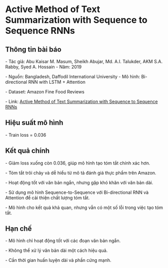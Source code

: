 # Active Method of Text Summarization with Sequence to Sequence RNNs

## Thông tin bài báo

\- Tác giả: Abu Kaisar M. Masum, Sheikh Abujar, Md. A.I. Talukder, AKM S.A. Rabby, Syed A. Hossain
\- Năm: 2019

\- Nguồn: Bangladesh, Daffodil International University
\- Mô hình: Bi-directional RNN with LSTM + Attention  

\- Dataset: Amazon Fine Food Reviews

\- Link: [Active Method of Text Summarization with Sequence to Sequence RNNs](https://www.researchgate.net/profile/Akm-Shahariar-Azad-Rabby/publication/338356977_Abstractive_method_of_text_summarization_with_sequence_to_sequence_RNNs/links/5e15a904a6fdcc283761cc0a/Abstractive-method-of-text-summarization-with-sequence-to-sequence-RNNs.pdf)
## Hiệu suất mô hình

\- Train loss = 0.036
## Kết quả chính

\- Giảm loss xuống còn 0.036, giúp mô hình tạo tóm tắt chính xác hơn.

\- Tóm tắt trôi chảy và dễ hiểu từ mô tả đánh giá thực phẩm trên Amazon.

\- Hoạt động tốt với văn bản ngắn, nhưng gặp khó khăn với văn bản dài.

\- Sử dụng mô hình Sequence-to-Sequence với Bi-directional RNN và Attention để cải thiện chất lượng tóm tắt.

\- Mô hình cho kết quả khả quan, nhưng vẫn có một số lỗi trong việc tạo tóm tắt.
## Hạn chế

\- Mô hình chỉ hoạt động tốt với các đoạn văn bản ngắn.

\- Không thể xử lý văn bản dài một cách hiệu quả.

\- Cần thời gian huấn luyện dài và phần cứng mạnh.
